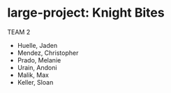 # large-project: Knight Bites

TEAM 2
- Huelle, Jaden
- Mendez, Christopher
- Prado, Melanie
- Urain, Andoni
- Malik, Max
- Keller, Sloan
